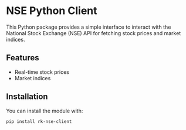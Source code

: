 # NSE Python Client

This Python package provides a simple interface to interact with the National Stock Exchange (NSE) API for fetching stock prices and market indices.

## Features

- Real-time stock prices
- Market indices

## Installation

You can install the module with:

```bash
pip install rk-nse-client
